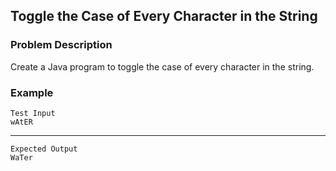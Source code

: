 ## Toggle the Case of Every Character in the String

### Problem Description
Create a Java program to toggle the case of every character in the string.

### Example
    Test Input
    wAtER
------
    Expected Output
    WaTer